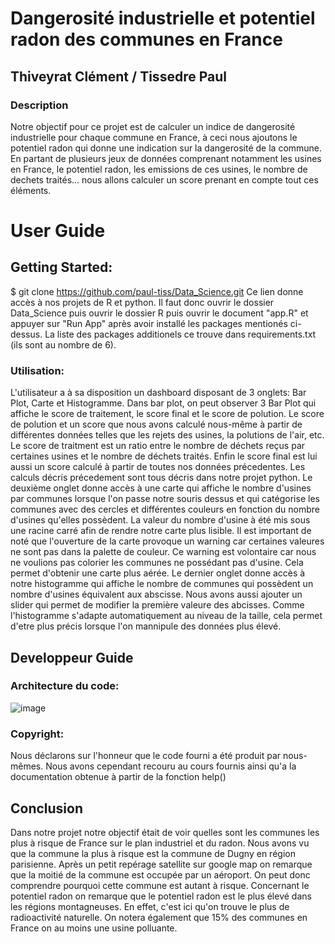 # Dangerosité industrielle et potentiel radon des communes en France
## Thiveyrat Clément / Tissedre Paul

### Description

Notre objectif pour ce projet est de calculer un indice de dangerosité industrielle pour chaque commune en France, à ceci nous ajoutons le potentiel radon qui donne une indication sur la dangerosité de la commune. En partant de plusieurs jeux de données comprenant notamment les usines en France, le potentiel radon, les emissions de ces usines, le nombre de dechets traités... nous allons calculer un score prenant en compte tout ces éléments.

# User Guide

## Getting Started:
$ git clone https://github.com/paul-tiss/Data_Science.git 
Ce lien donne accès à nos projets de R et python. Il faut donc ouvrir le dossier Data_Science puis ouvrir le dossier R puis ouvrir le document "app.R" et appuyer sur "Run App" après avoir installé les packages mentionés ci-dessus. La liste des packages additionels ce trouve dans requirements.txt (ils sont au nombre de 6).


### Utilisation:

L'utilisateur a à sa disposition un dashboard disposant de 3 onglets: Bar Plot, Carte et Histogramme. Dans bar plot, on peut observer 3 Bar Plot qui affiche le score de traitement, le score final et le score de polution. Le score de polution et un score que nous avons calculé nous-même à partir de différentes données telles que les rejets des usines, la polutions de l'air, etc. Le score de traitment est un ratio entre le nombre de déchets reçus par certaines usines et le nombre de déchets traités. Enfin le score final est lui aussi un score calculé à partir de toutes nos données précedentes. Les calculs décris précedement sont tous décris dans notre projet python. Le deuxième onglet donne accès à une carte qui affiche le nombre d'usines par communes lorsque l'on passe notre souris dessus et qui catégorise les communes avec des cercles et différentes couleurs en fonction du nombre d'usines qu'elles possèdent. La valeur du nombre d'usine à été mis sous une racine carré afin de rendre notre carte plus lisible. Il est important de noté que l'ouverture de la carte provoque un warning car certaines valeures ne sont pas dans la palette de couleur. Ce warning est volontaire car nous ne voulions pas colorier les communes ne possédant pas d'usine. Cela permet d'obtenir une carte plus aérée. Le dernier onglet donne accès à notre histogramme qui affiche le nombre de communes qui possèdent un nombre d'usines équivalent aux abscisse. Nous avons aussi ajouter un slider qui permet de modifier la première valeure des abcisses. Comme l'histogramme s'adapte automatiquement au niveau de la taille, cela permet d'etre plus précis lorsque l'on mannipule des données plus élevé.

## Developpeur Guide

### Architecture du code:

![image](https://user-images.githubusercontent.com/116153375/201546953-18cf8605-3b60-48b1-9d0e-5e478c98cc27.png)


### Copyright:

Nous déclarons sur l'honneur que le code fourni a été produit par nous-mêmes. Nous avons cependant recouru au cours fournis ainsi qu'a la documentation obtenue à partir de la fonction help()

## Conclusion


Dans notre projet notre objectif était de voir quelles sont les communes les plus à risque de France sur le plan industriel et du radon. Nous avons vu que la commune 
la plus à risque est la commune de Dugny en région parisienne. Après un petit repérage satellite sur google map on remarque que la moitié de la commune est occupée 
par un aéroport. On peut donc comprendre pourquoi cette commune est autant à risque. Concernant le potentiel radon on remarque que le potentiel radon est le plus élevé dans 
les régions montagneuses. En effet, c'est ici qu'on trouve le plus de radioactivité naturelle. On notera également que 15% des communes en France on au moins une usine 
polluante.
